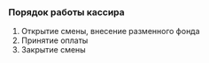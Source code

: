 ### Порядок работы кассира
1. Открытие смены, внесение разменного фонда
2. Принятие оплаты
3. Закрытие смены


